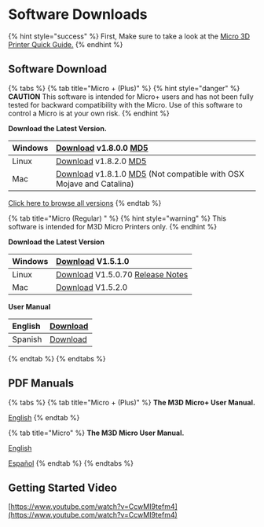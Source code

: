 # Software Downloads

{% hint style="success" %}
First, Make sure to take a look at the [Micro 3D Printer Quick Guide.](https://printm3d.com/files/Quick_Getting_Started.pdf)
{% endhint %}

## Software Download

{% tabs %}
{% tab title="Micro + \(Plus\)" %}
{% hint style="danger" %}
**CAUTION** This software is intended for Micro+ users and has not been fully tested for backward compatibility with the Micro. Use of this software to control a Micro is at your own risk.
{% endhint %}

**Download the Latest Version.**

| Windows | [Download](https://drive.google.com/file/d/13ST9Nf1m-7AQv1Bwk0zxcAuhLPR4Gzsh/view?usp=sharing)  v1.8.0.0  [MD5](https://printm3d.com/files/software_pro_alpha/Windows/2017-09-21-setup_m3d-V1.8.0.0.exe.md5.txt) |
| :--- | :--- |
| Linux | [Download](https://drive.google.com/file/d/1ryinKws8xRMB68SlMt-O7IipBql6VZ3r/view?usp=sharing)  v1.8.2.0   [MD5](https://printm3d.com/files/software_pro_alpha/Linux/m3drealize_1.8.2-1_amd64.deb.md5.txt) |
| Mac | [Download](https://drive.google.com/file/d/16bBwXL92ssiaaZxWEkezCPE4u97wdiUj/view?usp=sharing)  v1.8.1.0  [MD5](https://printm3d.com/files/software_pro_alpha/Mac/2017-10-05-v1.8.1.0-M3D.dmg.md5.txt)  \(Not compatible with OSX Mojave and Catalina\) |

[Click here to browse all versions](https://www.dropbox.com/sh/gkdai2t8vz23pbs/AADvTZglDk1LVRXBRN6WVNfea?dl=0)
{% endtab %}

{% tab title="Micro \(Regular\) " %}
{% hint style="warning" %}
This software is intended for M3D Micro Printers only.
{% endhint %}

**Download the Latest Version**

| Windows | [Download](https://drive.google.com/file/d/1fW-EcZrXksk44CLbp-74B5dDQ0bPjOBT/view?usp=sharing) V1.5.1.0 |
| :--- | :--- |
| Linux | [Download](https://www.dropbox.com/s/4n0nvwayr1r6kxi/M3D-Linux-1.5.0.70.tar.gz?dl=0) V1.5.0.70  [Release Notes](http://printm3d.com/files/software/linux/README-1.5.0.70.pdf) |
| Mac | [Download](https://drive.google.com/file/d/1w2pQWiQz6LdhyPoDo8vWY9sp0fOGQzc0/view?usp=sharing) V1.5.2.0 |

**User Manual**

| English | [Download](http://printm3d.com/files/software/Instructions/M3D%20Manual%20Sept_2015.pdf) |
| :--- | :--- |
| Spanish | [Download](http://printm3d.com/files/manual_del_usuario.pdf) |
{% endtab %}
{% endtabs %}

## PDF Manuals

{% tabs %}
{% tab title="Micro + \(Plus\)" %}
**The M3D Micro+ User Manual.**

[English](https://drive.google.com/open?id=1PFgxiMGUPydX-Sgrwn4PyOFbqQlYm-JI)
{% endtab %}

{% tab title="Micro" %}
**The M3D Micro User Manual.**

[English](https://drive.google.com/file/d/1ZUBrGPQK_e_zC5bYDYN66d5BImC1TnqQ/view?usp=sharing)

[Español](http://printm3d.com/files/manual_del_usuario.pdf)
{% endtab %}
{% endtabs %}

## Getting Started Video

[https://www.youtube.com/watch?v=CcwMI9tefm4](https://www.youtube.com/watch?v=CcwMI9tefm4)

